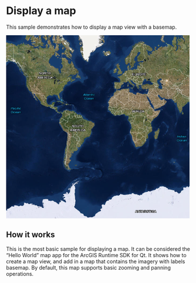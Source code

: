 # Display a map

This sample demonstrates how to display a map view with a basemap.

![](screenshot.png)

## How it works

This is the most basic sample for displaying a map. It can be considered
the “Hello World” map app for the ArcGIS Runtime SDK for Qt. It shows
how to create a map view, and add in a map that contains the imagery
with labels basemap. By default, this map supports basic zooming and
panning operations.
